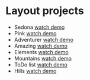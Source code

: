 # Layout projects

* Sedona [watch demo](https://adrewbraz.github.io/Sedona/)
* Pink [watch demo](https://adrewbraz.github.io/Pink/)
* Adventurer [watch demo](https://adrewbraz.github.io/adventurer/)
* Amazing [watch demo](https://adrewbraz.github.io/amazing/)
* Elements [watch demo](https://adrewbraz.github.io/elements/)
* Mountains [watch demo](https://adrewbraz.github.io/mountains/)
* ToDo list [watch demo](https://adrewbraz.github.io/ToDoList/)
* Hills [watch demo](https://adrewbraz.github.io/Hills/)
